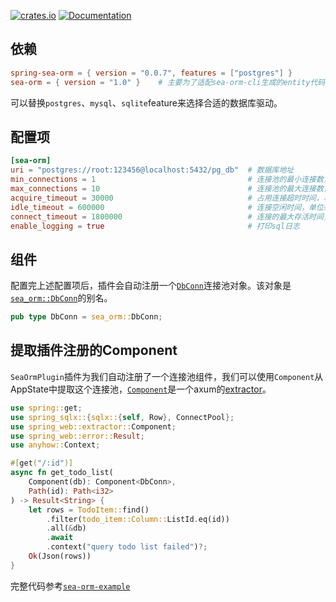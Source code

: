 [![crates.io](https://img.shields.io/crates/v/spring-sea-orm.svg)](https://crates.io/crates/spring-sea-orm)
[![Documentation](https://docs.rs/spring-sea-orm/badge.svg)](https://docs.rs/spring-sea-orm)

## 依赖

```toml
spring-sea-orm = { version = "0.0.7", features = ["postgres"] }
sea-orm = { version = "1.0" }    # 主要为了适配sea-orm-cli生成的entity代码
```

可以替换`postgres`、`mysql`、`sqlite`feature来选择合适的数据库驱动。

## 配置项

```toml
[sea-orm]
uri = "postgres://root:123456@localhost:5432/pg_db"  # 数据库地址
min_connections = 1                                  # 连接池的最小连接数，默认值为1
max_connections = 10                                 # 连接池的最大连接数，默认值为10
acquire_timeout = 30000                              # 占用连接超时时间，单位毫秒，默认30s
idle_timeout = 600000                                # 连接空闲时间，单位毫秒，默认10min
connect_timeout = 1800000                            # 连接的最大存活时间，单位毫秒，默认30min
enable_logging = true                                # 打印sql日志
```

## 组件

配置完上述配置项后，插件会自动注册一个[`DbConn`](https://docs.rs/spring-sea-orm/latest/spring_sea_orm/type.DbConn.html)连接池对象。该对象是[`sea_orm::DbConn`](https://docs.rs/sea-orm/1.0.0/sea_orm/type.DbConn.html)的别名。

```rust
pub type DbConn = sea_orm::DbConn;
```

## 提取插件注册的Component

`SeaOrmPlugin`插件为我们自动注册了一个连接池组件，我们可以使用`Component`从AppState中提取这个连接池，[`Component`](https://docs.rs/spring-web/latest/spring_web/extractor/struct.Component.html)是一个axum的[extractor](https://docs.rs/axum/latest/axum/extract/index.html)。

```rust
use spring::get;
use spring_sqlx::{sqlx::{self, Row}, ConnectPool};
use spring_web::extractor::Component;
use spring_web::error::Result;
use anyhow::Context;

#[get("/:id")]
async fn get_todo_list(
    Component(db): Component<DbConn>,
    Path(id): Path<i32>
) -> Result<String> {
    let rows = TodoItem::find()
        .filter(todo_item::Column::ListId.eq(id))
        .all(&db)
        .await
        .context("query todo list failed")?;
    Ok(Json(rows))
}
```

完整代码参考[`sea-orm-example`](https://github.com/spring-rs/spring-rs/tree/master/examples/sea-orm-example)